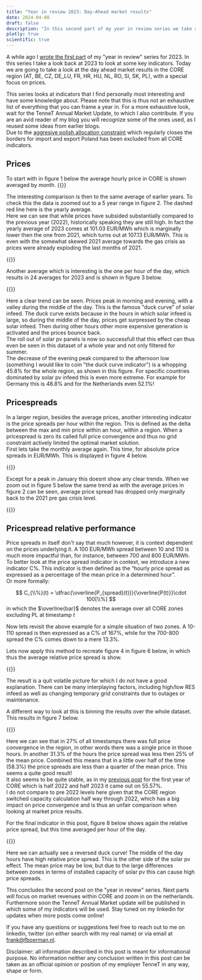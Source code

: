 ```yaml
---
title: "Year in review 2023: Day-Ahead market results"
date: 2024-04-08
draft: false
description: "In this second part of my year in review series we take a look at the day ahead market results, specifically prices"
plotly: true
scientific: true
---
```

A while ago I [wrote the first part](https://boerman.dev/posts/yearinreview/iva2023/) of my "year in review" series for 2023. In this series I take a look back at 2023 to look at some key indicators. Today we are going to take a look at the day ahead market results in the CORE region (AT, BE, CZ, DE_LU, FR, HR, HU, NL, RO, SI, SK, PL), with a special focus on prices.

This series looks at indicators that I find personally most interesting and have some knowledge about. Please note that this is thus not an exhaustive list of everything that you can frame a year in. For a more exhaustive look, wait for the TenneT Annual Market Update, to which I also contribute. If you are an avid reader of my blog you will recognize some of the ones used, as I reused some ideas from earlier blogs.  
Due to the [aggresive polish allocation constraint](https://data.boerman.dev/d/jS3wx4Q4z/allocation-constraint-pl-statistics?orgId=1) which regularly closes the borders for import and export Poland has been excluded from all CORE indicators.

## Prices
To start with in figure 1 below the average hourly price in CORE is shown averaged by month. 
{{<plotly json="fig_price_mean.json" height="300px" caption="Figure 1: Average Day Ahead price in CORE (excl. Poland) for 2023" >}}

The interesting comparison is then to the same average of earlier years. To check this the data is zoomed out to a 5 year range in figure 2. The dashed red line here is the yearly average.  
Here we can see that while prices have subsided substantially compared to the previous year (2022), historically speaking they are still high. In fact the yearly average of 2023 comes at 101.03 EUR/MWh which is marginally lower then the one from 2021, which turns out at 107.13 EUR/MWh. This is even with the somewhat skewed 2021 average towards the gas crisis as prices were already exploding the last months of 2021.

{{<plotly json="fig_price_mean_longer.json" height="400px" caption="Figure 2: Average Day Ahead price in CORE (excl. Poland) for 2018-2023" >}}

Another average which is interesting is the one per hour of the day, which results in 24 averages for 2023 and is shown in figure 3 below.

{{<plotly json="df_prices_mean_hour_of_day.json" height="400px" caption="Figure 3: Average Day Ahead price in CORE (excl. Poland) for 2023 per hour of the day" >}}

Here a clear trend can be seen. Prices peak in morning and evening, with a valley during the middle of the day. This is the famous "duck curve" of solar infeed. The duck curve exists because in the hours in which solar infeed is large, so during the middle of the day, prices get surpressed by the cheap solar infeed. Then during other hours other more expensive generation is activated and the prices bounce back.  
The roll out of solar pv panels is now so successfull that this effect can thus even be seen in this dataset of a whole year and not only filtered for summer.  
The decrease of the evening peak compared to the afternoon low (something I would like to coin "the duck curve indicator") is a whopping 45.8% for the whole region, as shown in this figure. For specific countries dominated by solar pv infeed this is even more extreme. For example for Germany this is 48.8% and for the Netherlands even 52.1%!

## Pricespreads
In a larger region, besides the average prices, another interesting indicator is the price spreads per hour within the region. This is defined as the delta between the max and min price within an hour, within a region.  When a pricespread is zero its called full price convergence and thus no grid constraint actively limited the optimal market solution.  
First lets take the monthly average again. This time, for absolute price spreads in EUR/MWh. This is displayed in figure 4 below. 

{{<plotly json="fig_pricespread_mean.json" height="300px" caption="Figure 4: Average hourly DA price spread, per month in CORE region (excl. Poland) for 2023" >}}

Except for a peak in January this doesnt show any clear trends. When we zoom out in figure 5 below the same trend as with the average prices in figure 2 can be seen, average price spread has dropped only marginally back to the 2021 pre gas crisis level.

{{<plotly json="fig_pricespread_mean_month_longer.json" height="400px" caption="Figure 5: Average hourly DA price spread, per month in CORE (excl. Poland) for 2018-2023" >}}


## Pricespread relative performance
Price spreads in itself don't say that much however, it is context dependent on the prices underlying it. A 100 EUR/MWh spread between 10 and 110 is much more impactful than, for instance, between 700 and 800 EUR/MWh.  
To better look at the price spread indicator in context, we introduce a new indicator C%. This indicator is then defined as the “hourly price spread as expressed as a percentage of the mean price in a determined hour”.  
Or more formally:

$$ C_{\\%}(t) = \dfrac{\overline{P_{spread}(t)}}{\overline{P(t)}}\cdot 100[\\%] $$
in which the $\overline{bar}$ denotes the average over all CORE zones excluding PL at timestamp $t$

Now lets revisit the above example for a simple situation of two zones. A 10-110 spread is then expressed as a C% of 167%, while for the 700-800 spread the C% comes down to a mere 13.3%.

Lets now apply this method to recreate figure 4 in figure 6 below, in which thus the average relative price spread is show.

{{<plotly json="fig_pricespread_pct_mean.json" height="300px" caption="Figure 6: Average relative price spread, per month in CORE region, (excl. Poland) for 2023" >}}

The result is a quit volatile picture for which I do not have a good explanation. There can be many interplaying factors, including high/low RES infeed as well as changing temporary grid constraints due to outages or maintenance.

A different way to look at this is binning the results over the whole dataset. This results in figure 7 below.

{{<plotly json="fig_spread_pct.json" height="300px" caption="Figure 7: Histogram of relative price spread CORE region (excl. Poland) in 2023" >}}

Here we can see that in 27% of all timestamps there was full price convergence in the region, in other words there was a single price in those hours. In another 31.3% of the hours the price spread was less then 25% of the mean price. Combined this means that in a little over half of the time (58.3%) the price spreads are less than a quarter of the mean price. This seems a quite good result!  
It also seems to be quite stable, as in my [previous post](https://boerman.dev/posts/flowbased/corepriceconvergence/) for the first year of CORE which is half 2022 and half 2023 it came out on 55.57%.  
I do not compare to pre 2022 levels here given that the CORE region switched capacity calculation half way through 2022, which has a big impact on price convergence and is thus an unfair comparison when looking at market price results.

For the final indicator in this post, figure 8 below shows again the relative price spread, but this time averaged per hour of the day.

{{<plotly json="fig_spread_pct_perhour.json" height="400px" caption="Fgiure 8: Average relative price spread per hour of the day, CORE region (excl. Poland) in 2023" >}}

Here we can actually see a reversed duck curve! The middle of the day hours have high relative price spread. This is the other side of the solar pv effect. The mean price may be low, but due to the large differences between zones in terms of installed capacity of solar pv this can cause high price spreads.


This concludes the second post on the "year in review" series. Next parts will focus on market revenues within CORE and zoom in on the netherlands. Furthermore soon the TenneT Annual Market update will be published in which some of my indicators will be used. Stay tuned on my linkedin for updates when more posts come online!

 If you have any questions or suggestions feel free to reach out to me on linkedin, twitter (on either search with my real name) or via email at [frank@fboerman.nl](mailto:frank@fboerman.nl).

Disclaimer: all information described in this post is meant for informational purpose. No information neither any conclusion written in this post can be taken as an official opinion or position of my employer TenneT in any way, shape or form.
